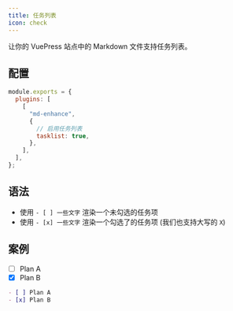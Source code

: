 ```yaml
---
title: 任务列表
icon: check
---
```


让你的 VuePress 站点中的 Markdown 文件支持任务列表。

<!-- more -->

## 配置

```js {7}
module.exports = {
  plugins: [
    [
      "md-enhance",
      {
        // 启用任务列表
        tasklist: true,
      },
    ],
  ],
};
```

## 语法

- 使用 `- [ ] 一些文字` 渲染一个未勾选的任务项
- 使用 `- [x] 一些文字` 渲染一个勾选了的任务项 (我们也支持大写的 `X`)

## 案例

- [ ] Plan A
- [x] Plan B

```md
- [ ] Plan A
- [x] Plan B
```
